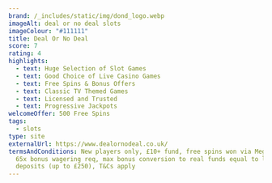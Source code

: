 ```yaml
---
brand: /_includes/static/img/dond_logo.webp
imageAlt: deal or no deal slots
imageColour: "#111111"
title: Deal Or No Deal
score: 7
rating: 4
highlights:
  - text: Huge Selection of Slot Games
  - text: Good Choice of Live Casino Games
  - text: Free Spins & Bonus Offers
  - text: Classic TV Themed Games
  - text: Licensed and Trusted
  - text: Progressive Jackpots
welcomeOffer: 500 Free Spins
tags:
  - slots
type: site
externalUrl: https://www.dealornodeal.co.uk/
termsAndConditions: New players only, £10+ fund, free spins won via Mega Reel,
  65x bonus wagering req, max bonus conversion to real funds equal to lifetime
  deposits (up to £250), T&Cs apply
---
```

